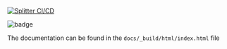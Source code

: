 [![Splitter CI/CD](https://github.com/michelefontana92/data_splitter/actions/workflows/splitter_ci.yaml/badge.svg)](https://github.com/michelefontana92/data_splitter/actions/workflows/splitter_ci.yaml)

![badge](https://img.shields.io/endpoint?url=https://gist.githubusercontent.com/michelefontana92/4c10a1f1f4cfc1d98e4ed48ca189628b/raw/pytest_coverage.json)

The documentation can be found in the ```docs/_build/html/index.html``` file
